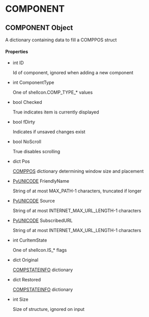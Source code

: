 # COMPONENT


## COMPONENT Object

A dictionary containing data to fill a COMPPOS struct

#### Properties

  - int ID

    Id of component, ignored when adding a new component

  - int ComponentType

    One of shellcon\.COMP\_TYPE\_\* values

  - bool Checked

    True indicates item is currently displayed

  - bool fDirty

    Indicates if unsaved changes exist

  - bool NoScroll

    True disables scrolling

  - dict Pos

    [COMPPOS](COMPPOS.md) dictionary determining window size and placement

  - [PyUNICODE](PyUNICODE.md) FriendlyName

    String of at most MAX\_PATH-1 characters, truncated if longer

  - [PyUNICODE](PyUNICODE.md) Source

    String of at most INTERNET\_MAX\_URL\_LENGTH-1 characters

  - [PyUNICODE](PyUNICODE.md) SubscribedURL

    String of at most INTERNET\_MAX\_URL\_LENGTH-1 characters

  - int CurItemState

    One of shellcon\.IS\_\* flags

  - dict Original

    [COMPSTATEINFO](COMPSTATEINFO.md) dictionary

  - dict Restored

    [COMPSTATEINFO](COMPSTATEINFO.md) dictionary

  - int Size

    Size of structure, ignored on input